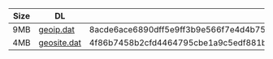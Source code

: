 |    Size   |     DL  | sha512sum |
|  ---  |  ---  |  ---  |
| 9MB | [geoip.dat](https://cdn.jsdelivr.net/gh/googleians/Rules@main/geoip.dat) | 8acde6ace6890dff5e9ff3b9e566f7e4d4b753394ff993a983656e922eaa9fda94ac32649f9071c9f8a5c5469908bbb1b1f0b4f340f3b69b649bc7838e64b684 |
| 4MB | [geosite.dat](https://cdn.jsdelivr.net/gh/googleians/Rules@main/geosite.dat) | 4f86b7458b2cfd4464795cbe1a9c5edf881b038e3016c701793f3dc63518b7501cf991afca95bb2cf5b328e1f84be2f5bcd62b3546fc7a94feac96d8fc47d179 |
